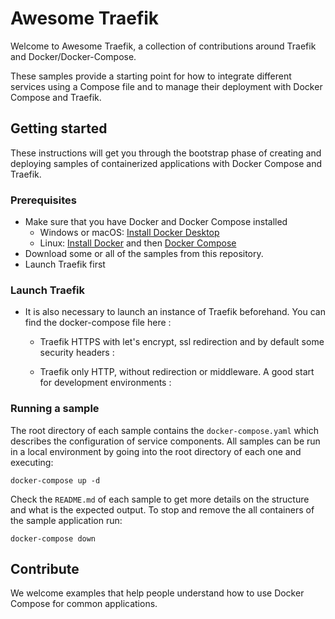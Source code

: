 # Awesome Traefik
Welcome to Awesome Traefik, a collection of contributions around Traefik and Docker/Docker-Compose.

These samples provide a starting point for how to integrate different services using a Compose file and to manage their deployment with Docker Compose and Traefik.

<!--lint disable awesome-toc-->
## Getting started
These instructions will get you through the bootstrap phase of creating and deploying samples of containerized applications with Docker Compose and Traefik.

### Prerequisites
- Make sure that you have Docker and Docker Compose installed
  - Windows or macOS:
    [Install Docker Desktop](https://www.docker.com/get-started)
  - Linux: [Install Docker](https://www.docker.com/get-started) and then
    [Docker Compose](https://github.com/docker/compose)
- Download some or all of the samples from this repository.
- Launch Traefik first 

### Launch Traefik
- It is also necessary to launch an instance of Traefik beforehand. You can find the docker-compose file here :
  - Traefik HTTPS with let's encrypt, ssl redirection and by default some security headers :

  - Traefik only HTTP, without redirection or middleware. A good start for development environments :
  
  
### Running a sample


The root directory of each sample contains the `docker-compose.yaml` which
describes the configuration of service components. All samples can be run in
a local environment by going into the root directory of each one and executing:

```console
docker-compose up -d
```

Check the `README.md` of each sample to get more details on the structure and
what is the expected output.
To stop and remove the all containers of the sample application run:

```console
docker-compose down
```
<!--lint disable awesome-toc-->
## Contribute

We welcome examples that help people understand how to use Docker Compose for
common applications. 
